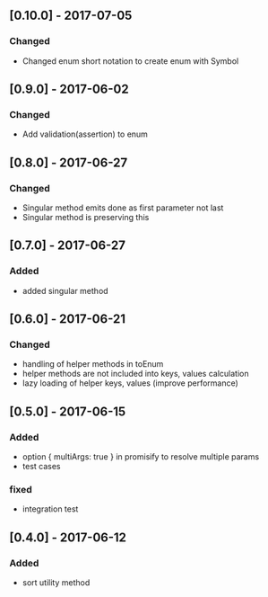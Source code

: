 ## [0.10.0] - 2017-07-05
### Changed
- Changed enum short notation to create enum with Symbol

## [0.9.0] - 2017-06-02
### Changed
- Add validation(assertion) to enum

## [0.8.0] - 2017-06-27
### Changed
- Singular method emits done as first parameter not last
- Singular method is preserving this

## [0.7.0] - 2017-06-27
### Added
- added singular method

## [0.6.0] - 2017-06-21
### Changed
- handling of helper methods in toEnum
- helper methods are not included into keys, values calculation
- lazy loading of helper keys, values (improve performance)

## [0.5.0] - 2017-06-15
### Added
- option { multiArgs: true } in promisify to resolve multiple params
- test cases
### fixed
- integration test

## [0.4.0] - 2017-06-12
### Added
- sort utility method

